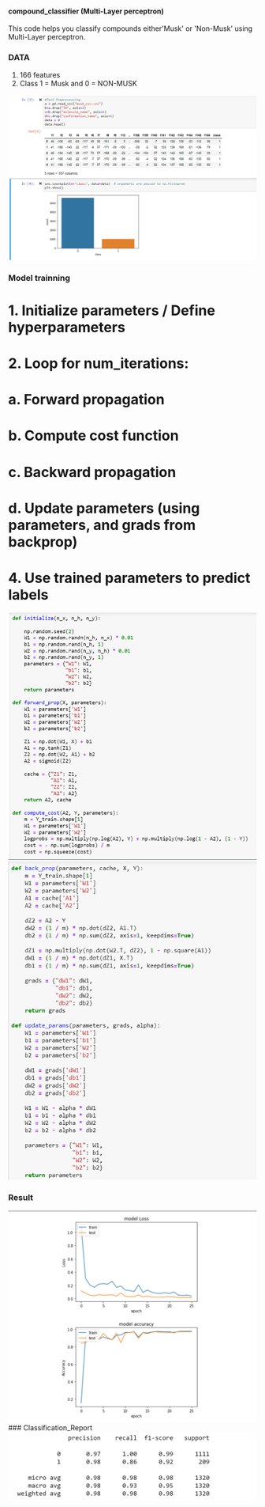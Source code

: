 #### compound_classifier (Multi-Layer perceptron)

This code helps you classify compounds either'Musk' or 'Non-Musk' using Multi-Layer perceptron.

### DATA
1. 166 features
2. Class 1 = Musk and 0 = NON-MUSK
<img src = "https://github.com/taran12345/compound_classifier_Neural_Network/blob/master/Dataset.png">

### Model trainning
# 1. Initialize parameters / Define hyperparameters
# 2. Loop for num_iterations:
#     a. Forward propagation
#     b. Compute cost function
#     c. Backward propagation
#     d. Update parameters (using parameters, and grads from backprop) 
# 4. Use trained parameters to predict labels
<img src = "https://github.com/taran12345/compound_classifier_Neural_Network/blob/master/forward_prop.png">
<img src = "https://github.com/taran12345/compound_classifier_Neural_Network/blob/master/Backpropgation.png">

### Result
<img src = "https://github.com/taran12345/compound_classifier_Neural_Network/blob/master/graphical_representation.png">
### Classification_Report
<img src = "https://github.com/taran12345/compound_classifier_Neural_Network/blob/master/Classification_report.png">
